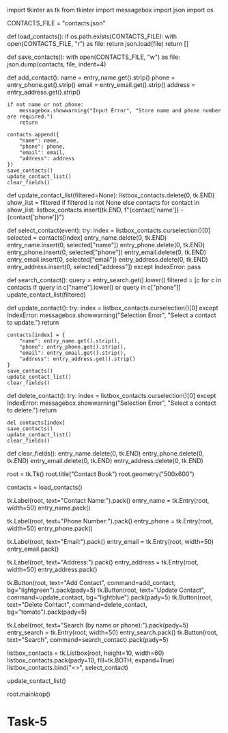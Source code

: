 import tkinter as tk
from tkinter import messagebox
import json
import os

CONTACTS_FILE = "contacts.json"


def load_contacts():
    if os.path.exists(CONTACTS_FILE):
        with open(CONTACTS_FILE, "r") as file:
            return json.load(file)
    return []


def save_contacts():
    with open(CONTACTS_FILE, "w") as file:
        json.dump(contacts, file, indent=4)


def add_contact():
    name = entry_name.get().strip()
    phone = entry_phone.get().strip()
    email = entry_email.get().strip()
    address = entry_address.get().strip()

    if not name or not phone:
        messagebox.showwarning("Input Error", "Store name and phone number are required.")
        return

    contacts.append({
        "name": name,
        "phone": phone,
        "email": email,
        "address": address
    })
    save_contacts()
    update_contact_list()
    clear_fields()


def update_contact_list(filtered=None):
    listbox_contacts.delete(0, tk.END)
    show_list = filtered if filtered is not None else contacts
    for contact in show_list:
        listbox_contacts.insert(tk.END, f"{contact['name']} - {contact['phone']}")


def select_contact(event):
    try:
        index = listbox_contacts.curselection()[0]
        selected = contacts[index]
        entry_name.delete(0, tk.END)
        entry_name.insert(0, selected["name"])
        entry_phone.delete(0, tk.END)
        entry_phone.insert(0, selected["phone"])
        entry_email.delete(0, tk.END)
        entry_email.insert(0, selected["email"])
        entry_address.delete(0, tk.END)
        entry_address.insert(0, selected["address"])
    except IndexError:
        pass


def search_contact():
    query = entry_search.get().lower()
    filtered = [c for c in contacts if query in c["name"].lower() or query in c["phone"]]
    update_contact_list(filtered)


def update_contact():
    try:
        index = listbox_contacts.curselection()[0]
    except IndexError:
        messagebox.showwarning("Selection Error", "Select a contact to update.")
        return

    contacts[index] = {
        "name": entry_name.get().strip(),
        "phone": entry_phone.get().strip(),
        "email": entry_email.get().strip(),
        "address": entry_address.get().strip()
    }
    save_contacts()
    update_contact_list()
    clear_fields()


def delete_contact():
    try:
        index = listbox_contacts.curselection()[0]
    except IndexError:
        messagebox.showwarning("Selection Error", "Select a contact to delete.")
        return

    del contacts[index]
    save_contacts()
    update_contact_list()
    clear_fields()


def clear_fields():
    entry_name.delete(0, tk.END)
    entry_phone.delete(0, tk.END)
    entry_email.delete(0, tk.END)
    entry_address.delete(0, tk.END)


root = tk.Tk()
root.title("Contact Book")
root.geometry("500x600")

contacts = load_contacts()


tk.Label(root, text="Contact Name:").pack()
entry_name = tk.Entry(root, width=50)
entry_name.pack()

tk.Label(root, text="Phone Number:").pack()
entry_phone = tk.Entry(root, width=50)
entry_phone.pack()

tk.Label(root, text="Email:").pack()
entry_email = tk.Entry(root, width=50)
entry_email.pack()

tk.Label(root, text="Address:").pack()
entry_address = tk.Entry(root, width=50)
entry_address.pack()


tk.Button(root, text="Add Contact", command=add_contact, bg="lightgreen").pack(pady=5)
tk.Button(root, text="Update Contact", command=update_contact, bg="lightblue").pack(pady=5)
tk.Button(root, text="Delete Contact", command=delete_contact, bg="tomato").pack(pady=5)


tk.Label(root, text="Search (by name or phone):").pack(pady=5)
entry_search = tk.Entry(root, width=50)
entry_search.pack()
tk.Button(root, text="Search", command=search_contact).pack(pady=5)


listbox_contacts = tk.Listbox(root, height=10, width=60)
listbox_contacts.pack(pady=10, fill=tk.BOTH, expand=True)
listbox_contacts.bind("<<ListboxSelect>>", select_contact)

update_contact_list()

root.mainloop()
# Task-5
